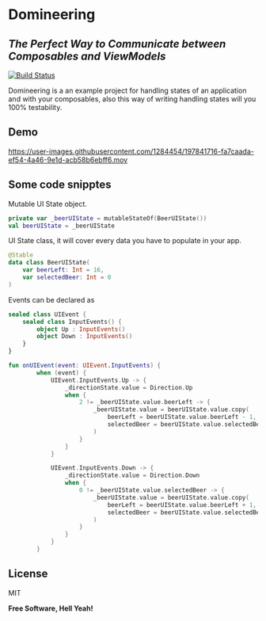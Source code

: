 # Domineering

## _The Perfect Way to Communicate between Composables and ViewModels_

[![Build Status](https://travis-ci.org/joemccann/dillinger.svg?branch=master)](https://travis-ci.org/joemccann/dillinger)

Domineering is a an example project for handling states of an application and with your composables, also this way of writing handling states will you 100% testability.

## Demo

https://user-images.githubusercontent.com/1284454/197841716-fa7caada-ef54-4a46-9e1d-acb58b6ebff6.mov

## Some code snipptes

Mutable UI State object.
```kotlin
private var _beerUIState = mutableStateOf(BeerUIState())
val beerUIState = _beerUIState
```

UI State class, it will cover every data you have to populate in your app.
```kotlin
@Stable
data class BeerUIState(
    var beerLeft: Int = 16,
    var selectedBeer: Int = 0
)
```

Events can be declared as 
```kotlin
sealed class UIEvent {
    sealed class InputEvents() {
        object Up : InputEvents()
        object Down : InputEvents()
    }
}

```

```kotlin
fun onUIEvent(event: UIEvent.InputEvents) {
        when (event) {
            UIEvent.InputEvents.Up -> {
                _directionState.value = Direction.Up
                when {
                    2 != _beerUIState.value.beerLeft -> {
                        _beerUIState.value = beerUIState.value.copy(
                            beerLeft = beerUIState.value.beerLeft - 1,
                            selectedBeer = beerUIState.value.selectedBeer + 1
                        )
                    }
                }
            }

            UIEvent.InputEvents.Down -> {
                _directionState.value = Direction.Down
                when {
                    0 != _beerUIState.value.selectedBeer -> {
                        _beerUIState.value = beerUIState.value.copy(
                            beerLeft = beerUIState.value.beerLeft + 1,
                            selectedBeer = beerUIState.value.selectedBeer - 1
                        )
                    }
                }
            }
        }
```


## License

MIT

**Free Software, Hell Yeah!**



